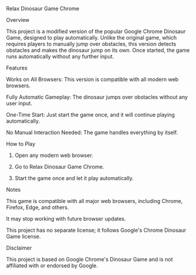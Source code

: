 Relax Dinosaur Game Chrome



Overview

This project is a modified version of the popular Google Chrome Dinosaur Game, designed to play automatically. Unlike the original game, which requires players to manually jump over obstacles, this version detects obstacles and makes the dinosaur jump on its own. Once started, the game runs automatically without any further input.

Features

Works on All Browsers: This version is compatible with all modern web browsers.

Fully Automatic Gameplay: The dinosaur jumps over obstacles without any user input.

One-Time Start: Just start the game once, and it will continue playing automatically.

No Manual Interaction Needed: The game handles everything by itself.


How to Play

1. Open any modern web browser.


2. Go to Relax Dinosaur Game Chrome.


3. Start the game once and let it play automatically.



Notes

This game is compatible with all major web browsers, including Chrome, Firefox, Edge, and others.

It may stop working with future browser updates.

This project has no separate license; it follows Google's Chrome Dinosaur Game license.


Disclaimer

This project is based on Google Chrome's Dinosaur Game and is not affiliated with or endorsed by Google.

